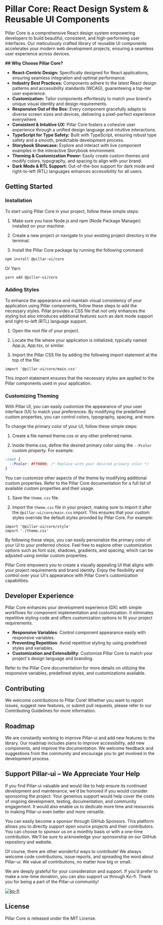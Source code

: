 # Pillar Core: React Design System & Reusable UI Components

Pillar Core is a comprehensive React design system empowering developers to build beautiful, consistent, and high-performing user interfaces. Our meticulously crafted library of reusable UI components accelerates your modern web development projects, ensuring a seamless user experience across devices.

**## Why Choose Pillar Core?**

- **React-Centric Design:** Specifically designed for React applications, ensuring seamless integration and optimal performance.
- **Industry Best Practices:** Components adhere to the latest React design patterns and accessibility standards (WCAG), guaranteeing a top-tier user experience.
- **Customization:** Tailor components effortlessly to match your brand's unique visual identity and design requirements.
- **Responsive Out of the Box:** Every component gracefully adapts to diverse screen sizes and devices, delivering a pixel-perfect experience everywhere.
- **Consistent & Intuitive UX:** Pillar Core fosters a cohesive user experience through a unified design language and intuitive interactions.
- **TypeScript for Type Safety:** Built with TypeScript, ensuring robust type safety and a smooth, predictable development process.
- **Storybook Showcase:** Explore and interact with live component examples in the interactive Storybook environment.
- **Theming & Customization Power:** Easily create custom themes and modify colors, typography, and spacing to align with your brand.
- **Dark Mode & RTL Support:** Out-of-the-box support for dark mode and right-to-left (RTL) languages enhances accessibility for all users.

## Getting Started

### Installation

To start using Pillar Core in your project, follow these simple steps:

1. Make sure you have Node.js and npm (Node Package Manager) installed on your machine.

1. Create a new project or navigate to your existing project directory in the terminal.

1. Install the Pillar Core package by running the following command:

```bash
npm install @pillar-ui/core

```

Or Yarn

```bash
yarn add @pillar-ui/core
```

### Adding Styles

To enhance the appearance and maintain visual consistency of your application using Pillar components, follow these steps to add the necessary styles. Pillar provides a CSS file that not only enhances the styling but also introduces additional features such as dark mode support and right-to-left (RTL) language support.

1. Open the root file of your project.

1. Locate the file where your application is initialized, typically named App.js, App.tsx, or similar.

1. Import the Pillar CSS file by adding the following import statement at the top of the file:

```tsx
import '@pillar-ui/core/main.css'
```

This import statement ensures that the necessary styles are applied to the Pillar components used in your application.

### Customizing Theming

With Pillar UI, you can easily customize the appearance of your user interface (UI) to match your preferences. By modifying the predefined custom properties, you can control colors, typography, spacing, and more.

To change the primary color of your UI, follow these simple steps:

1. Create a file named theme.css or any other preferred name.

1. Inside theme.css, define the desired primary color using the `--Pcolor` custom property. For example:

```css
:root {
  --Pcolor: #ff0000; /* Replace with your desired primary color */
}
```

You can customize other aspects of the theme by modifying additional custom properties. Refer to the Pillar Core documentation for a full list of available custom properties and their usage.

1. Save the `theme.css` file.

1. Import the `theme.css` file in your project, making sure to import it after the `@pillar-ui/core/main.css` import. This ensures that your custom styles override the default styles provided by Pillar Core. For example:

```tsx
import '@pillar-ui/core/style'
import './theme.css'
```

By following these steps, you can easily personalize the primary color of your UI to your preferred choice. Feel free to explore other customization options such as font size, shadows, gradients, and spacing, which can be adjusted using similar custom properties.

Pillar Core empowers you to create a visually appealing UI that aligns with your project requirements and brand identity. Enjoy the flexibility and control over your UI's appearance with Pillar Core's customization capabilities.

## Developer Experience

Pillar Core enhances your development experience (DX) with simple workflows for component implementation and customization. It eliminates repetitive styling code and offers customization options to fit your project requirements.

- **Responsive Variables**: Control component appearance easily with responsive variables.
- **Preventing Repetition**: Avoid repetitive styling by using predefined styles and variables.
- **Customization and Extensibility**: Customize Pillar Core to match your project's design language and branding.

Refer to the Pillar Core documentation for more details on utilizing the responsive variables, predefined styles, and customizations available.

## Contributing

We welcome contributions to Pillar Core! Whether you want to report issues, suggest new features, or submit pull requests, please refer to our Contributing Guidelines for more information.

## Roadmap

We are constantly working to improve Pillar-ui and add new features to the library. Our roadmap includes plans to improve accessibility, add new components, and improve the documentation. We welcome feedback and suggestions from the community and encourage you to get involved in the development process.

## Support Pillar-ui – We Appreciate Your Help

If you find Pillar-ui valuable and would like to help ensure its continued development and maintenance, we'd be honored if you would consider sponsoring the project. Your generous support would help cover the costs of ongoing development, testing, documentation, and community engagement. It would also enable us to dedicate more time and resources to making Pillar-ui even better and more versatile.

You can easily become a sponsor through GitHub Sponsors. This platform allows you to directly support open source projects and their contributors. You can choose to sponsor us on a monthly basis or with a one-time contribution. We'll be sure to acknowledge your sponsorship on our GitHub repository and website.

Of course, there are other wonderful ways to contribute! We always welcome code contributions, issue reports, and spreading the word about Pillar-ui. We value all contributions, no matter how big or small.

We are deeply grateful for your consideration and support. If you'd prefer to make a one-time donation, you can also support us through Ko-fi. Thank you for being a part of the Pillar-ui community!

[![ko-fi](https://ko-fi.com/img/githubbutton_sm.svg)](https://ko-fi.com/Y8Y210RGNC)

## License

Pillar Core is released under the MIT License.
